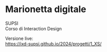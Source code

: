 # Marionetta digitale
SUPSI  
Corso di Interaction Design

Versione live:  
https://ixd-supsi.github.io/2024/progetti/1_XS/
